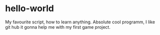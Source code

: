 # hello-world
 My favourite script, how to learn anything.
 Absolute cool programm, I like git hub it gonna help me with my first game project.
